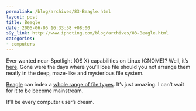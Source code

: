 ```yaml
--- 
permalink: /blog/archives/83-Beagle.html
layout: post
title: Beagle
date: 2005-06-05 16:33:58 +08:00
s9y_link: http://www.iphoting.com/blog/archives/83-Beagle.html
categories: 
- computers
---
```

<p class="whiteline"><p>Ever wanted near-Spotlight (OS X) capabilities on Linux (GNOME)? Well, it&#8217;s <a onclick="_gaq.push(['_trackPageview', '/extlink/beaglewiki.org/Main_Page']);"  href="http://beaglewiki.org/Main_Page">here</a>. Gone were the days where you&#8217;ll lose file should you not arrange them neatly in the deep, maze-like and mysterious file system.</p>
</p><p class="whiteline"><p><a onclick="_gaq.push(['_trackPageview', '/extlink/beaglewiki.org/Main_Page']);"  href="http://beaglewiki.org/Main_Page">Beagle</a> can index a <a onclick="_gaq.push(['_trackPageview', '/extlink/beaglewiki.org/Supported_Filetypes']);"  href="http://beaglewiki.org/Supported_Filetypes">whole range of file types</a>. It&#8217;s just amazing. I can&#8217;t wait for it to be become mainstream.</p>
</p><p class="break"><p>It&#8217;ll be every computer user&#8217;s dream.</p></p>
